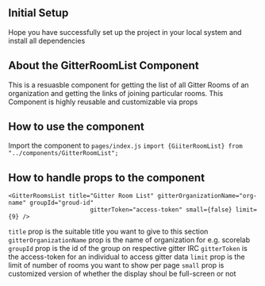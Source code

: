 ## Initial Setup
Hope you have successfully set up the project in your local system and install all dependencies

## About the GitterRoomList Component
This is a resuasble component for getting the list of all Gitter Rooms of an organization and getting the links of joining particular rooms. This Component is highly reusable and customizable via props

## How to use the component
Import the component to `pages/index.js`
`import {GiiterRoomList} from "../components/GitterRoomList";`

## How to handle props to the component
```
<GitterRoomsList title="Gitter Room List" gitterOrganizationName="org-name" groupId="groud-id" 
                       gitterToken="access-token" small={false} limit={9} />
```

`title` prop is the suitable title you want to give to this section
`gitterOrganizationName` prop is the name of organization for e.g. scorelab
`groupId` prop is the id of the group on respective gitter IRC
`gitterToken` is the access-token for an individual to access gitter data
`limit` prop is the limit of number of rooms you want to show per page
`small` prop is customized version of whether the display shoul be full-screen or not
